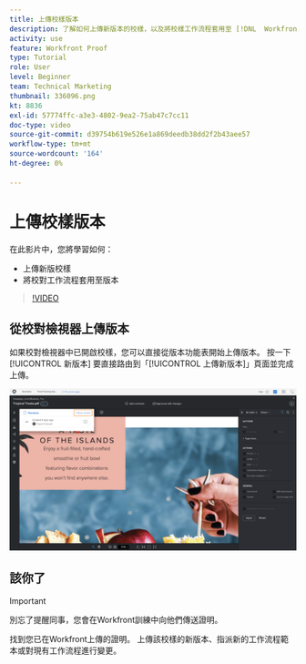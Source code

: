 ```yaml
---
title: 上傳校樣版本
description: 了解如何上傳新版本的校樣，以及將校樣工作流程套用至 [!DNL  Workfront].
activity: use
feature: Workfront Proof
type: Tutorial
role: User
level: Beginner
team: Technical Marketing
thumbnail: 336096.png
kt: 8836
exl-id: 57774ffc-a3e3-4802-9ea2-75ab47c7cc11
doc-type: video
source-git-commit: d39754b619e526e1a869deedb38dd2f2b43aee57
workflow-type: tm+mt
source-wordcount: '164'
ht-degree: 0%

---
```


# 上傳校樣版本

在此影片中，您將學習如何：

* 上傳新版校樣
* 將校對工作流程套用至版本

>[!VIDEO](https://video.tv.adobe.com/v/336096/?quality=12)

## 從校對檢視器上傳版本

如果校對檢視器中已開啟校樣，您可以直接從版本功能表開始上傳版本。 按一下 [!UICONTROL 新版本] 要直接路由到「[!UICONTROL 上傳新版本]」頁面並完成上傳。

![校對檢視器的影像，其版本功能表展開於左上角和 [!UICONTROL 新版本] 反白顯示連結。](assets/upload-version-from-viewer.png)

## 該你了

>[!IMPORTANT]
>
>別忘了提醒同事，您會在Workfront訓練中向他們傳送證明。

找到您已在Workfront上傳的證明。 上傳該校樣的新版本、指派新的工作流程範本或對現有工作流程進行變更。

<!--
### Learn more 
* Create a new version of a proof
-->
